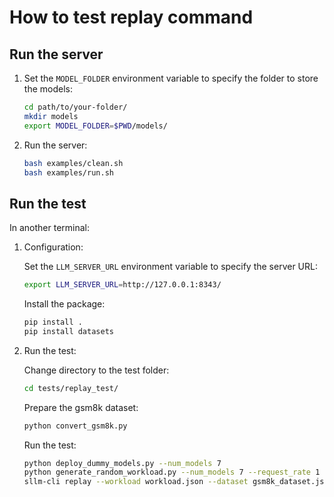 # How to test replay command

## Run the server

1. Set the `MODEL_FOLDER` environment variable to specify the folder to store the models:

    ```sh
    cd path/to/your-folder/
    mkdir models
    export MODEL_FOLDER=$PWD/models/
    ```

2. Run the server:

    ```sh
    bash examples/clean.sh
    bash examples/run.sh
    ```

## Run the test

In another terminal:

1. Configuration:

    Set the `LLM_SERVER_URL` environment variable to specify the server URL:

    ```sh
    export LLM_SERVER_URL=http://127.0.0.1:8343/
    ```

    Install the package:

    ```sh
    pip install .
    pip install datasets
    ```
    <!-- I want to add datasets to requirements.txt but it would cause unwanted errors(Segmentaion fault). So, I will leave it as a manual step for now. -->

2. Run the test:

    Change directory to the test folder:

    ```sh
    cd tests/replay_test/
    ```

    Prepare the gsm8k dataset:

    ```sh
    python convert_gsm8k.py
    ```

    Run the test:
    ```sh
    python deploy_dummy_models.py --num_models 7
    python generate_random_workload.py --num_models 7 --request_rate 1 --duration_minutes 1
    sllm-cli replay --workload workload.json --dataset gsm8k_dataset.json
    ```
